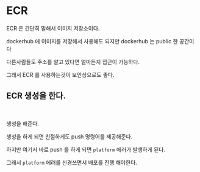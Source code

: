 # ECR

ECR 은 간단히 말해서 이미지 저장소이다.&#x20;

dockerhub 에 이미지를 저장해서 사용해도 되지만 dockerhub 는 public 한 공간이다

다른사람들도 주소를 알고 있다면 얼마든지 접근이 가능하다.

그래서 ECR 를 사용하는것이 보안상으로도 좋다.



## ECR 생성을 한다.

<figure><img src="../.gitbook/assets/스크린샷 2023-12-21 오후 3.16.41.png" alt=""><figcaption></figcaption></figure>

생성을 해준다.

생성을 하게 되면 친절하게도 push 명령어를 제공해준다.

하지만 여기서 바로 push 를 하게 되면 `platform` 에러가 발생하게 된다.

그래서 `platform` 에러를 신경쓰면서 배포를 진행 해야한다.

